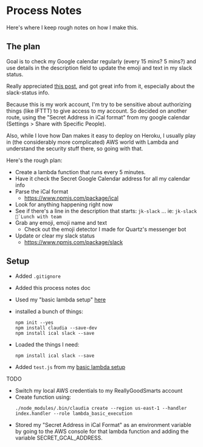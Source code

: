 # Process Notes

Here's where I keep rough notes on how I make this.


## The plan

Goal is to check my Google calendar regularly (every 15 mins? 5 mins?) and use details in the description field to update the emoji and text in my slack status. 

Really appreciated [this post](https://medium.com/@bjork24/syncing-your-slack-status-with-google-calendar-because-nothing-is-sacred-anymore-3032bd171770), and got great info from it, especially about the slack-status info.

Because this is my work account, I'm try to be sensitive about authorizing things (like IFTTT) to give access to my account. So decided on another route, using the "Secret Address in iCal format" from my google calendar (Settings > Share with Specific People).

Also, while I love how Dan makes it easy to deploy on Heroku, I usually play in (the considerably more complicated) AWS world with Lambda and understand the security stuff there, so going with that.

Here's the rough plan:

- Create a lambda function that runs every 5 minutes.
- Have it check the Secret Google Calendar address for all my calendar info
- Parse the iCal format
    - https://www.npmjs.com/package/ical
- Look for anything happening right now
- See if there's a line in the description that starts: `jk-slack` ... ie: ```jk-slack 🌮`Lunch with team```
- Grab any emoji, emoji name and text
    - Check out the emoji detector I made for Quartz's messenger bot
- Update or clear my slack status
    - https://www.npmjs.com/package/slack

## Setup

- Added `.gitignore`
- Added this process notes doc
- Used my "basic lambda setup" [here](https://github.com/jkeefe/basic-lambda-setup)
- installed a bunch of things:
    ```
    npm init --yes
    npm install claudia --save-dev
    npm install ical slack --save
    ```
    
- Loaded the things I need:

    ```
    npm install ical slack --save
    ```
- Added `test.js` from my [basic lambda setup](https://github.com/jkeefe/basic-lambda-setup)
    
    
    
    
    
    
    
    
    
TODO

- Switch my local AWS credentials to my ReallyGoodSmarts account
- Create function using:
    ```
    ./node_modules/.bin/claudia create --region us-east-1 --handler index.handler --role lambda_basic_execution
    ```
- Stored my "Secret Address in iCal Format" as an environment variable by going to the AWS console for that lambda function and adding the variable SECRET_GCAL_ADDRESS.




